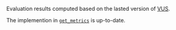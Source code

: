 Evaluation results computed based on the lasted version of [VUS](https://arxiv.org/abs/2502.13318).

The implemention in [`get_metrics`](https://github.com/TheDatumOrg/TSB-AD/blob/dce9e5e5ec14ffb82787315dbf1a8564c7bb9f47/TSB_AD/evaluation/metrics.py#L3) is up-to-date.